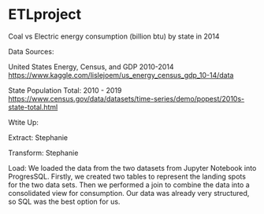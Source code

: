 # ETLproject

Coal vs Electric energy consumption (billion btu) by state in 2014

Data Sources:

United States Energy, Census, and GDP 2010-2014
https://www.kaggle.com/lislejoem/us_energy_census_gdp_10-14/data

State Population Total: 2010 - 2019
https://www.census.gov/data/datasets/time-series/demo/popest/2010s-state-total.html


Wtite Up:

Extract: Stephanie

Transform: Stephanie

Load:
We loaded the data from the two datasets from Jupyter Notebook into ProgresSQL. Firstly, we created two tables to represent the landing spots for the two data sets. 
Then we performed a join to combine the data into a consolidated view for consumption. Our data was already very structured, so SQL was the best option for us.
